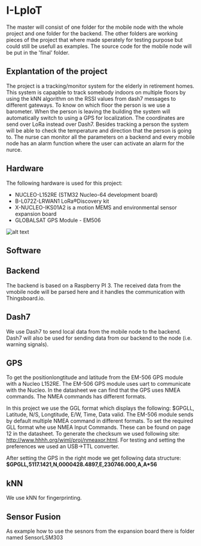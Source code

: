 # I-LpIoT
The master will consist of one folder for the mobile node with the whole project and one folder for the backend. The other folders are working pieces of the project that where made sperately for testing purpose but could still be usefull as examples. The source code for the mobile node will be put in the 'final' folder.

## Explantation of the project
The project is a tracking/monitor system for the elderly in retirement homes. This system is capapble to track somebody indoors on multiple floors by using the kNN algorithm on the RSSI values from dash7 messages to different gateways. To know on which floor the person is we use a barometer. When the person is leaving the building the system will automatically switch to using a GPS for localization. The coordinates are send over LoRa instead over Dash7. Besides tracking a person the system will be able to check the temperature and direction that the person is going to. The nurse can monitor all the parameters on a backend and every mobile node has an alarm function where the user can activate an alarm for the nurce. 

## Hardware
The following hardware is used for this project:
- NUCLEO-L152RE (STM32 Nucleo-64 development board)
- B-L072Z-LRWAN1 LoRa®Discovery kit
- X-NUCLEO-IKS01A2 is a motion MEMS and environmental sensor expansion board
- GLOBALSAT GPS Module - EM506

![alt text](https://i.imgur.com/m5MR2cx.png "Hardware setup")

## Software
## Backend
The backend is based on a Raspberry PI 3. The received data from the vmobile node will be parsed here and it handles the communication with Thingsboard.io.

## Dash7
We use Dash7 to send local data from the mobile node to the backend. Dash7 will also be used for sending data from our backend to the node (i.e. warning signals).

## GPS
To get the positionlongtitude and latitude from the EM-506 GPS module with a Nucleo L152RE. The EM-506 GPS module uses uart to communicate with the Nucleo. In the datasheet we can find that the GPS uses NMEA commands. The NMEA commands has different formats.

In this project we use the GGL format which displays the following: $GPGLL, Latitude, N/S, Longtitude, E/W, Time, Data valid. The EM-506 module sends by default multiple NMEA command in different formats. To set the required GLL format whe use NMEA Input Commands. These can be found on page 12 in the datasheet. To generate the checksum we used following site: http://www.hhhh.org/wiml/proj/nmeaxor.html. For testing and setting the preferences we used an USB->TTL converter.

After setting the GPS in the right mode we get following data structure:
**$GPGLL,5117.1421,N,0000428.4897,E,230746.000,A,A*56**

## kNN
We use kNN for fingerprinting.

## Sensor Fusion
As example how to use the sesnors from the expansion board there is folder named SensorLSM303
